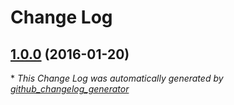 # Change Log

## [1.0.0](https://github.com/gordonbanderson/ss3gallery/tree/1.0.0) (2016-01-20)


\* *This Change Log was automatically generated by [github_changelog_generator](https://github.com/skywinder/Github-Changelog-Generator)*